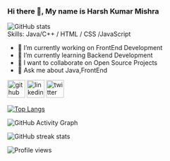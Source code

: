 

<!--
**Silverfolk/Silverfolk** is a ✨ _special_ ✨ repository because its `README.md` (this file) appears on your GitHub profile.

Here are some ideas to get you started:-->

### Hi there 👋, My name is Harsh Kumar Mishra

![GitHub stats](https://github-readme-stats.vercel.app/api?username=Silverfolk&show_icons=true)  
Skills:   Java/C++ / HTML / CSS /JavaScript 

- 🔭 I’m currently working on FrontEnd Development
- 🌱 I’m currently learning Backend Development
- 👯 I want to collaborate on Open Source Projects
- 💬 Ask me about Java,FrontEnd


[<img src='https://cdn.jsdelivr.net/npm/simple-icons@3.0.1/icons/github.svg' alt='github' height='40'>](https://github.com/Silverfolk)  [<img src='https://cdn.jsdelivr.net/npm/simple-icons@3.0.1/icons/linkedin.svg' alt='linkedin' height='40'>](https://www.linkedin.com/in/harsh-kumar-mishra-5a8587b9/)  [<img src='https://cdn.jsdelivr.net/npm/simple-icons@3.0.1/icons/twitter.svg' alt='twitter' height='40'>](https://twitter.com/harsh822)  

[![Top Langs](https://github-readme-stats.vercel.app/api/top-langs/?username=Silverfolk)](https://github.com/anuraghazra/github-readme-stats)


![GitHub Activity Graph](https://activity-graph.herokuapp.com/graph?username=Silverfolk)  

![GitHub streak stats](https://github-readme-streak-stats.herokuapp.com/?user=Silverfolk)  

![Profile views](https://gpvc.arturio.dev/Silverfolk)  





